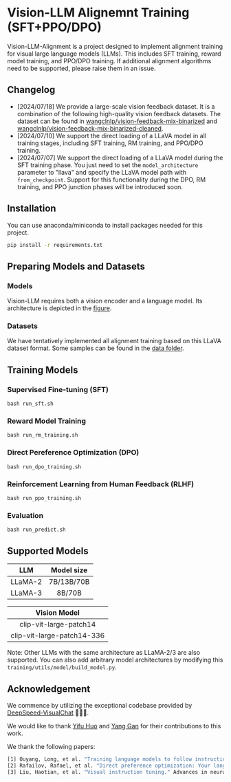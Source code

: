 # Vision-LLM Alignemnt Training (SFT+PPO/DPO)
Vision-LLM-Alignment is a project designed to implement alignment training for visual large language models (LLMs).
This includes SFT training, reward model training, and PPO/DPO training.
If additional alignment algorithms need to be supported, please raise them in an issue.

## Changelog
- [2024/07/18] We provide a large-scale vision feedback dataset. It is a combination of the following high-quality vision feedback datasets. The dataset can be found in [wangclnlp/vision-feedback-mix-binarized](https://huggingface.co/datasets/wangclnlp/vision-feedback-mix-binarized) and [wangclnlp/vision-feedback-mix-binarized-cleaned](https://huggingface.co/datasets/wangclnlp/vision-feedback-mix-binarized-cleaned).
- [2024/07/10] We support the direct loading of a LLaVA model in all training stages, including SFT training, RM training, and PPO/DPO training.
- [2024/07/07] We support the direct loading of a LLaVA model during the SFT training phase. You just need to set the `model_architecture` parameter to "llava" and specify the LLaVA model path with `from_checkpoint`. Support for this functionality during the DPO, RM training, and PPO junction phases will be introduced soon.

## Installation
You can use anaconda/miniconda to install packages needed for this project.
```bash
pip install -r requirements.txt
```

## Preparing Models and Datasets
### Models
Vision-LLM requires both a vision encoder and a language model.
Its architecture is depicted in the [figure](https://github.com/microsoft/DeepSpeedExamples/blob/master/applications/DeepSpeed-VisualChat/assets/model.png).

### Datasets
We have tentatively implemented all alignment training based on this LLaVA dataset format. 
Some samples can be found in the [data folder](https://github.com/wangclnlp/Vision-LLM-Alignment/tree/master/data).

## Training Models
### Supervised Fine-tuning (SFT)
```Shell
bash run_sft.sh 
```

### Reward Model Training
```Shell
bash run_rm_training.sh
```
### Direct Pereference Optimization (DPO)
```Shell
bash run_dpo_training.sh
```
### Reinforcement Learning from Human Feedback (RLHF)
```Shell
bash run_ppo_training.sh
```
### Evaluation
```Shell
bash run_predict.sh 
```

## Supported Models
| LLM | Model size |
|:---:|:---:|
| LLaMA-2 | 7B/13B/70B |
| LLaMA-3 | 8B/70B |

| Vision Model |
|:---:|
| clip-vit-large-patch14 |
| clip-vit-large-patch14-336 |

Note: Other LLMs with the same architecture as LLaMA-2/3 are also supported. You can also add arbitrary model architectures by modifying this `training/utils/model/build_model.py`.

## Acknowledgement
We commence by utilizing the exceptional codebase provided by [DeepSpeed-VisualChat](https://github.com/microsoft/DeepSpeedExamples/tree/master/applications/DeepSpeed-VisualChat) 🌹🌹🌹.

We would like to thank [Yifu Huo](https://github.com/if-noc) and [Yang Gan](https://github.com/Zhuzhu847) for their contributions to this work.

We thank the following papers:
```bash
[1] Ouyang, Long, et al. "Training language models to follow instructions with human feedback." Advances in neural information processing systems 35 (2022): 27730-27744.
[2] Rafailov, Rafael, et al. "Direct preference optimization: Your language model is secretly a reward model." Advances in Neural Information Processing Systems 36 (2024).
[3] Liu, Haotian, et al. "Visual instruction tuning." Advances in neural information processing systems 36 (2024).
```


